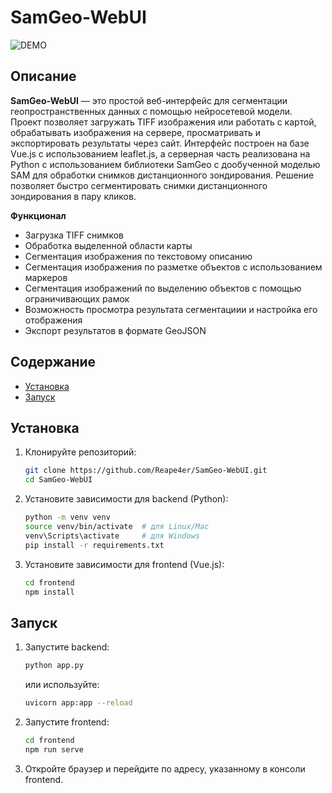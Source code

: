 # SamGeo-WebUI
![DEMO](./assets/image22.gif)
## Описание

**SamGeo-WebUI** — это простой веб-интерфейс для сегментации геопространственных данных с помощью нейросетевой модели. Проект позволяет загружать TIFF изображения или работать с картой, обрабатывать изображения на сервере, просматривать и экспортировать результаты через сайт. Интерфейс построен на базе Vue.js с использованием leaflet.js, а серверная часть реализована на Python с использованием библиотеки SamGeo с дообученной моделью SAM для обработки снимков дистанционного зондирования. Решение позволяет быстро сегментировать снимки дистанционного зондирования в пару кликов.

**Функционал**
- Загрузка TIFF снимков
- Обработка выделенной области карты
- Сегментация изображения по текстовому описанию
- Сегментация изображения по разметке объектов с использованием маркеров
- Сегментация изображений по выделению объектов с помощью ограничивающих рамок
- Возможность просмотра результата сегментациии и настройка его отображения
- Экспорт результатов в формате GeoJSON

## Содержание

- [Установка](#установка)
- [Запуск](#запуск)

## Установка

1. Клонируйте репозиторий:
   ```bash
   git clone https://github.com/Reape4er/SamGeo-WebUI.git
   cd SamGeo-WebUI
   ```

2. Установите зависимости для backend (Python):
   ```bash
   python -m venv venv
   source venv/bin/activate  # для Linux/Mac
   venv\Scripts\activate     # для Windows
   pip install -r requirements.txt
   ```

3. Установите зависимости для frontend (Vue.js):
   ```bash
   cd frontend
   npm install
   ```

## Запуск

1. Запустите backend:
   ```bash
   python app.py
   ```
   или используйте:
   ```bash
   uvicorn app:app --reload
   ```

2. Запустите frontend:
   ```bash
   cd frontend
   npm run serve
   ```

3. Откройте браузер и перейдите по адресу, указанному в консоли frontend.
